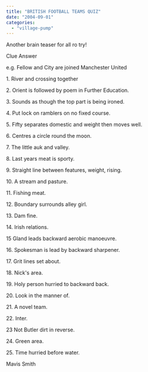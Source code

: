 ```yaml
---
title: "BRITISH FOOTBALL TEAMS QUIZ"
date: "2004-09-01"
categories: 
  - "village-pump"
---
```


Another brain teaser for all ro try!

Clue Answer

e.g. Fellow and City are joined Manchester United

1\. River and crossing together

2\. Orient is followed by poem in Further Education.

3\. Sounds as though the top part is being ironed.

4\. Put lock on ramblers on no fixed course.

5\. Fifty separates domestic and weight then moves well.

6\. Centres a circle round the moon.

7\. The little auk and valley.

8\. Last years meat is sporty.

9\. Straight line between features, weight, rising.

10\. A stream and pasture.

11\. Fishing meat.

12\. Boundary surrounds alley girl.

13\. Dam fine.

14\. Irish relations.

15 Gland leads backward aerobic manoeuvre.

16\. Spokesman is lead by backward sharpener.

17\. Grit lines set about.

18\. Nick's area.

19\. Holy person hurried to backward back.

20\. Look in the manner of.

21\. A novel team.

22\. Inter.

23 Not Butler dirt in reverse.

24\. Green area.

25\. Time hurried before water.

Mavis Smith
